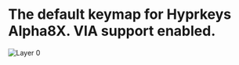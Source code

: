 # The default keymap for Hyprkeys Alpha8X. VIA support enabled.

![Layer 0](https://i.imgur.com/og3yILh.png)
